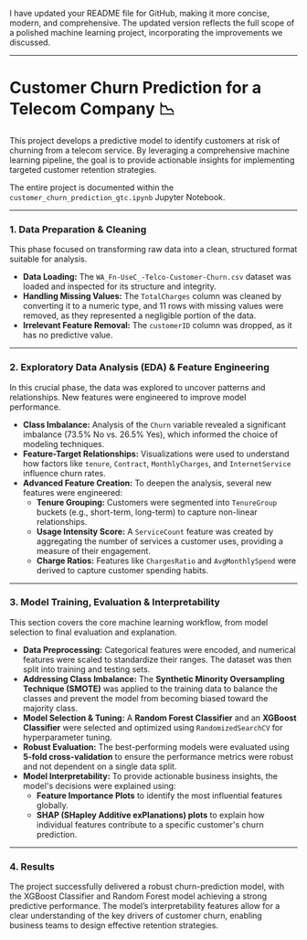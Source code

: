 I have updated your README file for GitHub, making it more concise, modern, and comprehensive. The updated version reflects the full scope of a polished machine learning project, incorporating the improvements we discussed.

***

# Customer Churn Prediction for a Telecom Company 📉

This project develops a predictive model to identify customers at risk of churning from a telecom service. By leveraging a comprehensive machine learning pipeline, the goal is to provide actionable insights for implementing targeted customer retention strategies.

The entire project is documented within the `customer_churn_prediction_gtc.ipynb` Jupyter Notebook.

---

### **1. Data Preparation & Cleaning**

This phase focused on transforming raw data into a clean, structured format suitable for analysis.
- **Data Loading:** The `WA_Fn-UseC_-Telco-Customer-Churn.csv` dataset was loaded and inspected for its structure and integrity.
- **Handling Missing Values:** The `TotalCharges` column was cleaned by converting it to a numeric type, and 11 rows with missing values were removed, as they represented a negligible portion of the data.
- **Irrelevant Feature Removal:** The `customerID` column was dropped, as it has no predictive value.

---

### **2. Exploratory Data Analysis (EDA) & Feature Engineering**

In this crucial phase, the data was explored to uncover patterns and relationships. New features were engineered to improve model performance.
- **Class Imbalance:** Analysis of the `Churn` variable revealed a significant imbalance (73.5% No vs. 26.5% Yes), which informed the choice of modeling techniques.
- **Feature-Target Relationships:** Visualizations were used to understand how factors like `tenure`, `Contract`, `MonthlyCharges`, and `InternetService` influence churn rates.
- **Advanced Feature Creation:** To deepen the analysis, several new features were engineered:
    - **Tenure Grouping:** Customers were segmented into `TenureGroup` buckets (e.g., short-term, long-term) to capture non-linear relationships.
    - **Usage Intensity Score:** A `ServiceCount` feature was created by aggregating the number of services a customer uses, providing a measure of their engagement.
    - **Charge Ratios:** Features like `ChargesRatio` and `AvgMonthlySpend` were derived to capture customer spending habits.

---

### **3. Model Training, Evaluation & Interpretability**

This section covers the core machine learning workflow, from model selection to final evaluation and explanation.
- **Data Preprocessing:** Categorical features were encoded, and numerical features were scaled to standardize their ranges. The dataset was then split into training and testing sets.
- **Addressing Class Imbalance:** The **Synthetic Minority Oversampling Technique (SMOTE)** was applied to the training data to balance the classes and prevent the model from becoming biased toward the majority class.
- **Model Selection & Tuning:** A **Random Forest Classifier** and an **XGBoost Classifier** were selected and optimized using `RandomizedSearchCV` for hyperparameter tuning.
- **Robust Evaluation:** The best-performing models were evaluated using **5-fold cross-validation** to ensure the performance metrics were robust and not dependent on a single data split.
- **Model Interpretability:** To provide actionable business insights, the model's decisions were explained using:
    - **Feature Importance Plots** to identify the most influential features globally.
    - **SHAP (SHapley Additive exPlanations) plots** to explain how individual features contribute to a specific customer's churn prediction.

---

### **4. Results**

The project successfully delivered a robust churn-prediction model, with the XGBoost Classifier and Random Forest model achieving a strong predictive performance. The model’s interpretability features allow for a clear understanding of the key drivers of customer churn, enabling business teams to design effective retention strategies.
